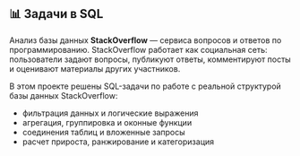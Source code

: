 ## 📊 Задачи в SQL

Анализ базы данных **StackOverflow** — сервиса вопросов и ответов по программированию. StackOverflow работает как социальная сеть: пользователи задают вопросы, публикуют ответы, комментируют посты и оценивают материалы других участников.

В этом проекте решены SQL-задачи по работе с реальной структурой базы данных StackOverflow:
- фильтрация данных и логические выражения
- агрегация, группировка и оконные функции
- соединения таблиц и вложенные запросы
- расчет прироста, ранжирование и категоризация

